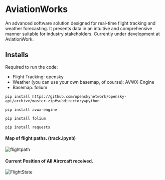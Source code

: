 # AviationWorks
An advanced software solution designed for real-time flight tracking and weather forecasting. It presents data in an intuitive and comprehensive manner suitable for industry stakeholders. Currently under development at AviationWork.

## Installs
Required to run the code:
- Flight Tracking:
opensky
- Weather (you can use your own basemap, of course):
AVWX-Engine
- Basemap:
folium



```
pip install https://github.com/openskynetwork/opensky-api/archive/master.zip#subdirectory=python

pip install avwx-engine

pip install folium

pip install requests

```
#### Map of flight paths. (track.ipynb)
![flightpath](https://github.com/gcm107/AviationWorks/assets/60047556/bbe1b932-3a5f-488a-accc-239b26c24e6b)

#### Current Position of All Aircrcaft received. 
![FlightState](https://github.com/gcm107/AviationWorks/assets/60047556/9228e594-7438-47f4-883e-3024b923d9b2)
